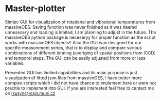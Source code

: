 # Master-plotter
Simlpe GUI for visualization of rotational and vibrational temperatures from massiveOES. Saving function was never finished as it was deemd unnesecery and loading is limited, I am planning to adjust in the future. 
The massiveOES python package is neceseryy for proper function as the script works with massiveOES objects!!
Also the GUI was designed for our specific measurement series, that is to display and compare various combinations of different binning (averiging of spatial positions from ICCD) and temporal steps. The GUI can be easily adjusted from
more or less variables.

Presented GUI has limited capabilities and its main purpose is just visualization of fitted json files from massiveOES, I have better more complex scripts which I did not have chance to implement here or were not pracitle
to implement into GUI. If you are interested feel free to cantact me on lkusyn@main.muni.cz
